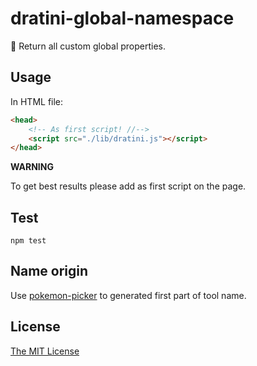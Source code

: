 # dratini-global-namespace

:hammer: Return all custom global properties.

## Usage

In HTML file:

```html
<head>
    <!-- As first script! //-->
    <script src="./lib/dratini.js"></script>
</head>
```

**WARNING**

To get best results please add as first script on the page.

## Test

```
npm test
```

## Name origin

Use [pokemon-picker](https://github.com/piecioshka/pokemon-picker) to generated first part of tool name.

## License

[The MIT License](http://piecioshka.mit-license.org)

